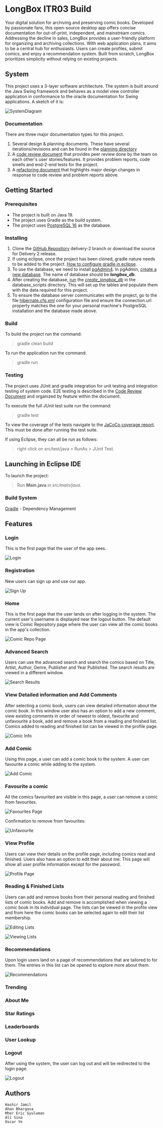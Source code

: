 # LongBox ITR03 Build

Your digital solution for archiving and preserving comic books. Developed by passionate fans, this open-source desktop app offers concise documentation for out-of-print, independent, and mainstream comics. Addressing the decline in sales, LongBox provides a user-friendly platform for organizing and archiving collections. With web application plans, it aims to be a central hub for enthusiasts. Users can create profiles, submit comics, and enjoy a recommendation system. Built from scratch, LongBox prioritizes simplicity without relying on existing projects.

## System 

This project uses a 3-layer software architecture. The system is built around the Java Swing framework and behaves as a model view controller application in conformance to the oracle documentation for Swing applications. A sketch of it is:

![SystemDiagram](design_documents/diagrams/architecture_diagram_dark_mode.png)

### Documentation

There are three major documentation types for this project.
1. Several design & planning documents. These have several iterations/revisions and can be found in the [planning directory](design_documents/planning)
2. A [code review document](design_documents/code_review/EECS2311-Z-Team3-TakeHomeAssignment.pdf) that provides peer review done by the team on each other's user stories/features. It provides problem reports, code smells and end-2-end tests for the project.
3. A [refactoring document](design_documents/code_review/Refactoring_Document.pdf) that highlights major design changes in response to code review and problem reports above.

## Getting Started

### Prerequisites

- The project is built on Java 19.
- The project uses Gradle as the build system.
- The project uses [PostgreSQL 16](https://www.postgresql.org/) as the database.

### Installing

1. Clone the [GitHub Repository](https://github.com/Hashir-Jamil/LongBox) delivery-2 branch or download the source for Delivery 2 release.
2. If using eclipse, once the project has been cloned, gradle nature needs to be added to the project. [How to configure gradle in eclipse](https://www.vogella.com/tutorials/EclipseGradle/article.html#add-gradle-support-to-existing-eclipse-project).
3. To use the database, we need to install [pgAdmin4](https://www.pgadmin.org/download/). In pgAdmin, [create a new database](https://www.tutorialsteacher.com/postgresql/create-database#:~:text=Create%20Database%20using%20pgAdmin&text=Open%20pgAdmin%20and%20right%2Dclick,Database…%20%2C%20as%20shown%20below.&text=This%20will%20open%20Create%20–%20Database,be%20the%20owner%20by%20default). The name of database should be ***longbox_db***.
4. After creating the database, [run](https://support.spiresystems.com/support/solutions/articles/13000015301-executing-a-sql-query-using-pgadmin) the [*create_longbox_db*](database_scripts/create_longbox_db.sql) in the database_scripts directory. This will set up the tables and populate them with the data required for this project.
5. To ensure the database server communicates with the project, go to the file [hibernate.cfg.xml](src/main/resources/hibernate.cfg.xml) configuration file and ensure the connection.url property matches the one for your personal machine's PostgreSQL installation and the database made above.

### Build

To build the project run the command:
> gradle clean build

To run the application run the command:
> gradle run 

### Testing

The project uses JUnit and gradle integration for unit testing and integration testing of system code. E2E testing is described in the [Code Review Document](design_documents/code_review/EECS2311-Z-Team3-TakeHomeAssignment.pdf) and organized by feature within the document. 

To execute the full JUnit test suite run the command:
> gradle test

To view the coverage of the tests navigate to the [JaCoCo coverage report](build/jacoco-reports/index.html). This must be done after running the test suite.

If using Eclipse, they can all be run as follows: 
> right click on src/test/java > RunAs > JUnit Test.

## Launching in Eclipse IDE

To launch the project:
>Run **Main.java** in *src/main/java*.

### Build System

[Gradle](https://kotlinlang.org/docs/gradle.html) - Dependency Management

## Features

### Login

This is the first page that the user of the app sees.

![Login](https://github.com/Hashir-Jamil/LongBox/assets/90640849/f301d4e4-9725-477c-82cd-8dc03ea25d7d)

### Registration

New users can sign up and use our app.

![Sign Up](https://github.com/Hashir-Jamil/LongBox/assets/90640849/29155eea-7b16-47bc-97b3-60d623c3d12a)

### Home

This is the first page that the user lands on after logging in the system. The current user's username is displayed near the logout button.
The default view is Comic Repository page where the user can view all the comic books in the app's collection.

![Comic Repo Page](https://github.com/Hashir-Jamil/LongBox/assets/90640849/f939fdd5-1ed5-4527-8234-1fcff95d23ab)

### Advanced Search

Users can use the advanced search and search the comics based on Title, Artist, Author, Genre, Publisher and Year Published. The search results are viewed in a different window.

![Search Results](https://github.com/Hashir-Jamil/LongBox/assets/90640849/a2aaeb1a-05c1-422f-b358-5b685564afe7)

### View Detailed information and Add Comments

After selecting a comic book, users can view detailed information about the comic book. In this window user also has an option to add a new comment, view existing comments in order of newest to oldest, 
favourite and unfavourite a book, add and remove a book from a reading and finished list. Comics added to reading and finished list can be viewed in the profile page.

![Comic Info](https://github.com/Hashir-Jamil/LongBox/assets/90640849/4b78f565-6018-4b12-aadb-3af7b6e3723e)

### Add Comic

Using this page, a user can add a comic book to the system. A user can favourite a comic while adding to the system.

![Add Comic](https://github.com/Hashir-Jamil/LongBox/assets/90640849/f9afc51d-567c-424d-92df-bd0f889a1208)

### Favourite a comic

All the comics favourited are visible in this page, a user can remove a comic from favourites.

![Favourites Page](https://github.com/Hashir-Jamil/LongBox/assets/90640849/4953cd07-9ed9-41ae-bac3-83f0dd2ed367)

Confirmation to remove from favourites:

![Unfavourite](https://github.com/Hashir-Jamil/LongBox/assets/90640849/f0523c0a-70de-45d1-b8af-58c217cf10a8)

### View Profile

Users can view their details on the profile page, including comics read and finished. Users also have an option to edit their about me.
This page will show all user profile information except for the password.

![Profile Page](https://github.com/Hashir-Jamil/LongBox/assets/90640849/52dfa3ec-768f-443d-82fa-fdac6d95a62f)

### Reading & Finished Lists

Users can add and remove books from their personal reading and finished lists of comic books. Add and remove is accomplished when viewing a comic book in its individual page. The lists can be viewed in the profile view and from here the comic books can be selected again to edit their list membership.

![Editing Lists]()

![Viewing Lists]()

### Recommendations

Upon login users land on a page of recommendations that are tailored to for them. The entries in this list can be opened to explore more about them.

![Recommendations]()

### Trending

### About Me

### Star Ratings

### Leaderboards

### User Lookup

### Logout

After using the system, the user can log out and will be redirected to the login page.

![Logout](https://github.com/Hashir-Jamil/LongBox/assets/90640849/7bb2e520-4505-487d-8f5c-9fbaade7d7f6)

## Authors
    Hashir Jamil
    Ahan Bhargava
    Mher Eric Gyuluman
    Ali Sina
    Oscar Ye
